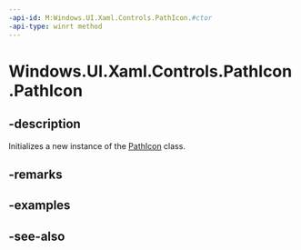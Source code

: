 ```yaml
---
-api-id: M:Windows.UI.Xaml.Controls.PathIcon.#ctor
-api-type: winrt method
---
```


<!-- Method syntax
public PathIcon()
-->

# Windows.UI.Xaml.Controls.PathIcon.PathIcon

## -description
Initializes a new instance of the [PathIcon](pathicon.md) class.


## -remarks

## -examples

## -see-also

